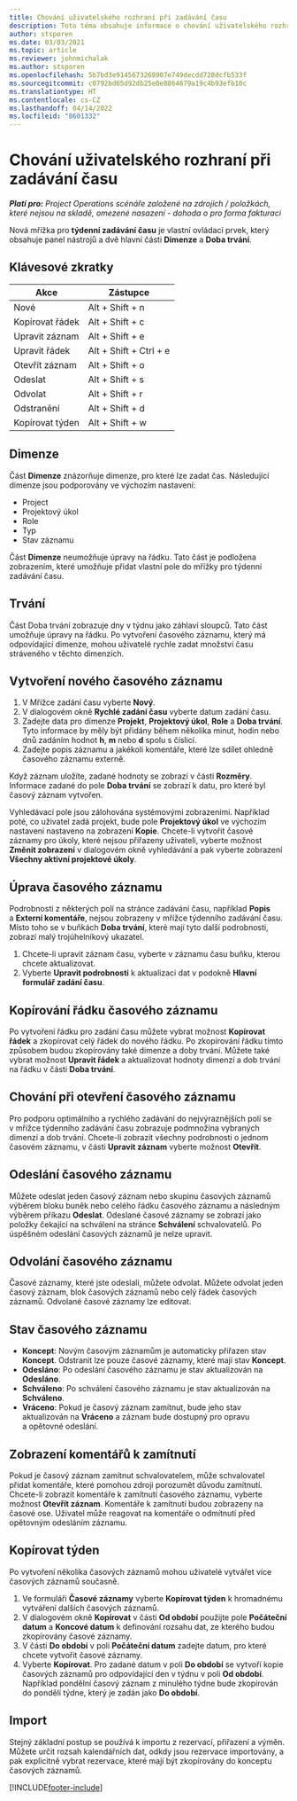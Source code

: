 ```yaml
---
title: Chování uživatelského rozhraní při zadávání času
description: Toto téma obsahuje informace o chování uživatelského rozhraní při zadávání času.
author: stsporen
ms.date: 03/03/2021
ms.topic: article
ms.reviewer: johnmichalak
ms.author: stsporen
ms.openlocfilehash: 5b7bd3e9145673268907e749decdd728dcfb533f
ms.sourcegitcommit: c0792bd65d92db25e0e8864879a19c4b93efb10c
ms.translationtype: HT
ms.contentlocale: cs-CZ
ms.lasthandoff: 04/14/2022
ms.locfileid: "8601332"
---
```

# <a name="time-entry-ui-behavior"></a>Chování uživatelského rozhraní při zadávání času

_**Platí pro:** Project Operations scénáře založené na zdrojích / položkách, které nejsou na skladě, omezené nasazení - dohoda o pro forma fakturaci_


Nová mřížka pro **týdenní zadávání času** je vlastní ovládací prvek, který obsahuje panel nástrojů a dvě hlavní části **Dimenze** a **Doba trvání**.

## <a name="keyboard-shortcuts"></a>Klávesové zkratky
| Akce        | Zástupce                  |
|------------   |------------------------   |
| Nové           | Alt + Shift + n           |
| Kopírovat řádek      | Alt + Shift + c           |
| Upravit záznam    | Alt + Shift + e           |
| Upravit řádek      | Alt + Shift + Ctrl + e    |
| Otevřít záznam    | Alt + Shift + o           |
| Odeslat        | Alt + Shift + s           |
| Odvolat        | Alt + Shift + r           |
| Odstranění        | Alt + Shift + d           |
| Kopírovat týden     | Alt + Shift + w           |

## <a name="dimensions"></a>Dimenze
Část **Dimenze** znázorňuje dimenze, pro které lze zadat čas. Následující dimenze jsou podporovány ve výchozím nastavení:

  - Project
  - Projektový úkol
  - Role
  - Typ
  - Stav záznamu

Část **Dimenze** neumožňuje úpravy na řádku. Tato část je podložena zobrazením, které umožňuje přidat vlastní pole do mřížky pro týdenní zadávání času.

## <a name="duration"></a>Trvání
Část Doba trvání zobrazuje dny v týdnu jako záhlaví sloupců. Tato část umožňuje úpravy na řádku. Po vytvoření časového záznamu, který má odpovídající dimenze, mohou uživatelé rychle zadat množství času stráveného v těchto dimenzích.

## <a name="create-a-new-time-entry"></a>Vytvoření nového časového záznamu

1. V Mřížce zadání času vyberte **Nový**. 
2. V dialogovém okně **Rychlé zadání času** vyberte datum zadání času.
3. Zadejte data pro dimenze **Projekt**, **Projektový úkol**, **Role** a **Doba trvání**. Tyto informace by měly být přidány během několika minut, hodin nebo dnů zadáním hodnot **h**, **m** nebo **d** spolu s číslicí. 
4. Zadejte popis záznamu a jakékoli komentáře, které lze sdílet ohledně časového záznamu externě. 

Když záznam uložíte, zadané hodnoty se zobrazí v části **Rozměry**. Informace zadané do pole **Doba trvání** se zobrazí k datu, pro které byl časový záznam vytvořen.

Vyhledávací pole jsou zálohována systémovými zobrazeními. Například poté, co uživatel zadá projekt, bude pole **Projektový úkol** ve výchozím nastavení nastaveno na zobrazení **Kopie**. Chcete-li vytvořit časové záznamy pro úkoly, které nejsou přiřazeny uživateli, vyberte možnost **Změnit zobrazení** v dialogovém okně vyhledávání a pak vyberte zobrazení **Všechny aktivní projektové úkoly**.

## <a name="edit-a-time-entry"></a>Úprava časového záznamu 
Podrobnosti z některých polí na stránce zadávání času, například **Popis** a **Externí komentáře**, nejsou zobrazeny v mřížce týdenního zadávání času. Místo toho se v buňkách **Doba trvání**, které mají tyto další podrobnosti, zobrazí malý trojúhelníkový ukazatel. 

1. Chcete-li upravit záznam času, vyberte v záznamu času buňku, kterou chcete aktualizovat.
2. Vyberte **Upravit podrobnosti** k aktualizaci dat v podokně **Hlavní formulář zadání času**. 

## <a name="copy-a-time-entry-row"></a>Kopírování řádku časového záznamu
Po vytvoření řádku pro zadání času můžete vybrat možnost **Kopírovat řádek** a zkopírovat celý řádek do nového řádku. Po zkopírování řádku tímto způsobem budou zkopírovány také dimenze a doby trvání. Můžete také vybrat možnost **Upravit řádek** a aktualizovat hodnoty dimenzí a dob trvání na řádku v části **Doba trvání**.

## <a name="open-a-time-entry-behavior"></a>Chování při otevření časového záznamu
Pro podporu optimálního a rychlého zadávání do nejvýraznějších polí se v mřížce týdenního zadávání času zobrazuje podmnožina vybraných dimenzí a dob trvání. Chcete-li zobrazit všechny podrobnosti o jednom časovém záznamu, v části **Upravit záznam** vyberte možnost **Otevřít**.

## <a name="submit-a-time-entry"></a>Odeslání časového záznamu
Můžete odeslat jeden časový záznam nebo skupinu časových záznamů výběrem bloku buněk nebo celého řádku časového záznamu a následným výběrem příkazu **Odeslat**. Odeslané časové záznamy se zobrazí jako položky čekající na schválení na stránce **Schválení** schvalovatelů. Po úspěšném odeslání časových záznamů je nelze upravit.

## <a name="recall-a-time-entry"></a>Odvolání časového záznamu
Časové záznamy, které jste odeslali, můžete odvolat. Můžete odvolat jeden časový záznam, blok časových záznamů nebo celý řádek časových záznamů. Odvolané časové záznamy lze editovat.

## <a name="time-entry-status"></a>Stav časového záznamu

- **Koncept**: Novým časovým záznamům je automaticky přiřazen stav **Koncept**. Odstranit lze pouze časové záznamy, které mají stav **Koncept**.
- **Odesláno**: Po odeslání časového záznamu je stav aktualizován na **Odesláno**. 
- **Schváleno**: Po schválení časového záznamu je stav aktualizován na **Schváleno**. 
- **Vráceno**: Pokud je časový záznam zamítnut, bude jeho stav aktualizován na **Vráceno** a záznam bude dostupný pro opravu a opětovné odeslání. 

## <a name="view-rejection-comments"></a>Zobrazení komentářů k zamítnutí
Pokud je časový záznam zamítnut schvalovatelem, může schvalovatel přidat komentáře, které pomohou zdroji porozumět důvodu zamítnutí. Chcete-li zobrazit komentáře k zamítnutí časového záznamu, vyberte možnost **Otevřít záznam**. Komentáře k zamítnutí budou zobrazeny na časové ose. Uživatel může reagovat na komentáře o odmítnutí před opětovným odesláním záznamu.

## <a name="copy-week"></a>Kopírovat týden
Po vytvoření několika časových záznamů mohou uživatelé vytvářet více časových záznamů současně.

1. Ve formuláři **Časové záznamy** vyberte **Kopírovat týden** k hromadnému vytváření dalších časových záznamů. 
2. V dialogovém okně **Kopírovat** v části **Od období** použijte pole **Počáteční datum** a **Koncové datum** k definování rozsahu dat, ze kterého budou zkopírovány časové záznamy. 
3. V části **Do období** v poli **Počáteční datum** zadejte datum, pro které chcete vytvořit časové záznamy. 
4. Vyberte **Kopírovat**. Pro zadané datum v poli **Do období** se vytvoří kopie časových záznamů pro odpovídající den v týdnu v poli **Od období**. Například pondělní časový záznam z minulého týdne bude zkopírován do pondělí týdne, který je zadán jako **Do období**.

## <a name="import"></a>Import
Stejný základní postup se používá k importu z rezervací, přiřazení a výměn. Můžete určit rozsah kalendářních dat, odkdy jsou rezervace importovány, a pak explicitně vybrat rezervace, které mají být zkopírovány do konceptu časových záznamů. 


[!INCLUDE[footer-include](../includes/footer-banner.md)]
